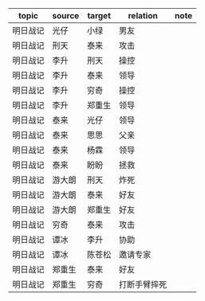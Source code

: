 | topic | source | target | relation | note |
| ----- | ------ | ------ | -------- | ---- |
| 明日战记 | 光仔 | 小绿 | 男友 |  |
| 明日战记 | 刑天 | 泰来 | 攻击 |  |
| 明日战记 | 李升 | 刑天 | 操控 |  |
| 明日战记 | 李升 | 泰来 | 领导 |  |
| 明日战记 | 李升 | 穷奇 | 操控 |  |
| 明日战记 | 李升 | 郑重生 | 领导 |  |
| 明日战记 | 泰来 | 光仔 | 领导 |  |
| 明日战记 | 泰来 | 思思 | 父亲 |  |
| 明日战记 | 泰来 | 杨霖 | 领导 |  |
| 明日战记 | 泰来 | 盼盼 | 拯救 |  |
| 明日战记 | 游大朗 | 刑天 | 炸死 |  |
| 明日战记 | 游大朗 | 泰来 | 好友 |  |
| 明日战记 | 游大朗 | 郑重生 | 好友 |  |
| 明日战记 | 穷奇 | 泰来 | 攻击 |  |
| 明日战记 | 谭冰 | 李升 | 协助 |  |
| 明日战记 | 谭冰 | 陈苍松 | 邀请专家 |  |
| 明日战记 | 郑重生 | 泰来 | 好友 |  |
| 明日战记 | 郑重生 | 穷奇 | 打断手臂摔死 |  |
